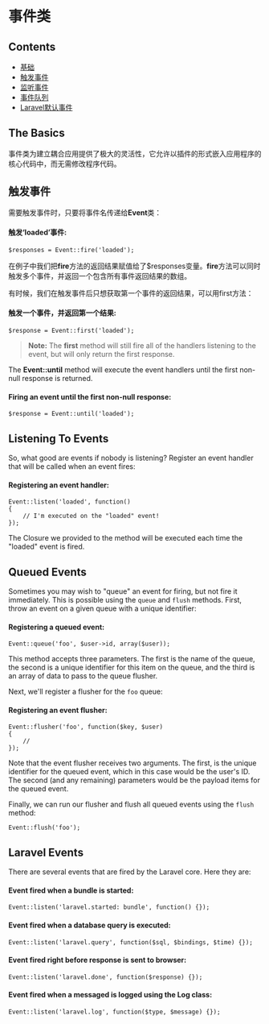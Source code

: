 # 事件类

## Contents

- [基础](#the-basics)
- [触发事件](#firing-events)
- [监听事件](#listening-to-events)
- [事件队列](#queued-events)
- [Laravel默认事件](#laravel-events)

<a name="the-basics"></a>
## The Basics

事件类为建立耦合应用提供了极大的灵活性，它允许以插件的形式嵌入应用程序的核心代码中，而无需修改程序代码。

<a name="firing-events"></a>
## 触发事件

需要触发事件时，只要将事件名传递给**Event**类：

#### 触发‘loaded’事件:

	$responses = Event::fire('loaded');

在例子中我们把**fire**方法的返回结果赋值给了$responses变量。**fire**方法可以同时触发多个事件，并返回一个包含所有事件返回结果的数组。

有时候，我们在触发事件后只想获取第一个事件的返回结果，可以用first方法：

#### 触发一个事件，并返回第一个结果:

	$response = Event::first('loaded');

> **Note:** The **first** method will still fire all of the handlers listening to the event, but will only return the first response.

The **Event::until** method will execute the event handlers until the first non-null response is returned.

#### Firing an event until the first non-null response:

	$response = Event::until('loaded');

<a name="listening-to-events"></a>
## Listening To Events

So, what good are events if nobody is listening? Register an event handler that will be called when an event fires:

#### Registering an event handler:

	Event::listen('loaded', function()
	{
		// I'm executed on the "loaded" event!
	});

The Closure we provided to the method will be executed each time the "loaded" event is fired.

<a name="queued-events"></a>
## Queued Events

Sometimes you may wish to "queue" an event for firing, but not fire it immediately. This is possible using the `queue` and `flush` methods. First, throw an event on a given queue with a unique identifier:

#### Registering a queued event:

	Event::queue('foo', $user->id, array($user));

This method accepts three parameters. The first is the name of the queue, the second is a unique identifier for this item on the queue, and the third is an array of data to pass to the queue flusher.

Next, we'll register a flusher for the `foo` queue:

#### Registering an event flusher:

	Event::flusher('foo', function($key, $user)
	{
		//
	});

Note that the event flusher receives two arguments. The first, is the unique identifier for the queued event, which in this case would be the user's ID. The second (and any remaining) parameters would be the payload items for the queued event.

Finally, we can run our flusher and flush all queued events using the `flush` method:

	Event::flush('foo');

<a name="laravel-events"></a>
## Laravel Events

There are several events that are fired by the Laravel core. Here they are:

#### Event fired when a bundle is started:

	Event::listen('laravel.started: bundle', function() {});

#### Event fired when a database query is executed:

	Event::listen('laravel.query', function($sql, $bindings, $time) {});

#### Event fired right before response is sent to browser:

	Event::listen('laravel.done', function($response) {});

#### Event fired when a messaged is logged using the Log class:

	Event::listen('laravel.log', function($type, $message) {});
